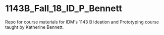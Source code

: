 # 1143B_Fall_18_ID_P_Bennett
Repo for course materials for IDM's 1143 B Ideation and Prototyping course taught by Katherine Bennett.
